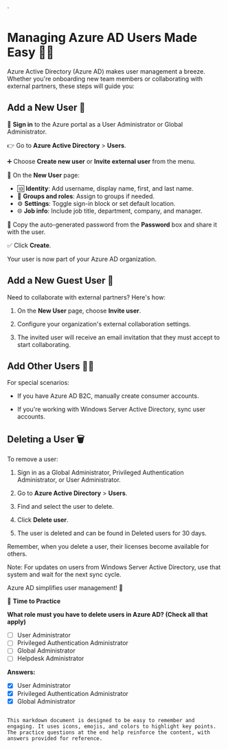 `
# Managing Azure AD Users Made Easy 🧑‍💼

Azure Active Directory (Azure AD) makes user management a breeze. Whether you're onboarding new team members or collaborating with external partners, these steps will guide you:

## Add a New User 👥

🚀 **Sign in** to the Azure portal as a User Administrator or Global Administrator.

👉 Go to **Azure Active Directory** > **Users**.

➕ Choose **Create new user** or **Invite external user** from the menu.

📝 On the **New User** page:

   - 🆔 **Identity**: Add username, display name, first, and last name.
   - 🎯 **Groups and roles**: Assign to groups if needed.
   - ⚙️ **Settings**: Toggle sign-in block or set default location.
   - 🌐 **Job info**: Include job title, department, company, and manager.

🔑 Copy the auto-generated password from the **Password** box and share it with the user.

✅ Click **Create**.

Your user is now part of your Azure AD organization.

## Add a New Guest User 👤

Need to collaborate with external partners? Here's how:

1. On the **New User** page, choose **Invite user**.

2. Configure your organization's external collaboration settings.

3. The invited user will receive an email invitation that they must accept to start collaborating.

## Add Other Users 👩‍💻

For special scenarios:

- If you have Azure AD B2C, manually create consumer accounts.

- If you're working with Windows Server Active Directory, sync user accounts.

## Deleting a User 🗑️

To remove a user:

1. Sign in as a Global Administrator, Privileged Authentication Administrator, or User Administrator.

2. Go to **Azure Active Directory** > **Users**.

3. Find and select the user to delete.

4. Click **Delete user**.

5. The user is deleted and can be found in Deleted users for 30 days.

Remember, when you delete a user, their licenses become available for others.

Note: For updates on users from Windows Server Active Directory, use that system and wait for the next sync cycle.

Azure AD simplifies user management! 🚀

🧐 **Time to Practice**

**What role must you have to delete users in Azure AD? (Check all that apply)**

- [ ] User Administrator
- [ ] Privileged Authentication Administrator
- [ ] Global Administrator
- [ ] Helpdesk Administrator

**Answers:**

- [x] User Administrator
- [x] Privileged Authentication Administrator
- [x] Global Administrator
```

This markdown document is designed to be easy to remember and engaging. It uses icons, emojis, and colors to highlight key points. The practice questions at the end help reinforce the content, with answers provided for reference.
